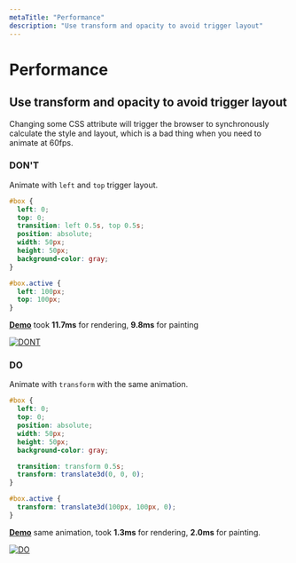 ```yaml
---
metaTitle: "Performance"
description: "Use transform and opacity to avoid trigger layout"
---
```


# Performance



## Use transform and opacity to avoid trigger layout


Changing some CSS attribute will trigger the browser to synchronously calculate the style and layout, which is a bad thing when you need to animate at 60fps.

### DON'T

Animate with `left` and `top` trigger layout.

```css
#box {
  left: 0;
  top: 0;
  transition: left 0.5s, top 0.5s;
  position: absolute;
  width: 50px;
  height: 50px;
  background-color: gray;
}

#box.active {
  left: 100px;
  top: 100px;
}

```

[**Demo**](https://jsfiddle.net/trungdq88/gmpzxLyq/) took **11.7ms** for rendering, **9.8ms** for painting

[<img src="https://i.stack.imgur.com/AOima.png" alt="DONT" />](https://i.stack.imgur.com/AOima.png)

### DO

Animate with `transform` with the same animation.

```css
#box {
  left: 0;
  top: 0;
  position: absolute;
  width: 50px;
  height: 50px;
  background-color: gray;

  transition: transform 0.5s;
  transform: translate3d(0, 0, 0);
}

#box.active {
  transform: translate3d(100px, 100px, 0);
}

```

[**Demo**](https://jsfiddle.net/trungdq88/Logdo0rn/) same animation, took **1.3ms** for rendering, **2.0ms** for painting.

[<img src="https://i.stack.imgur.com/MLTAH.png" alt="DO" />](https://i.stack.imgur.com/MLTAH.png)

